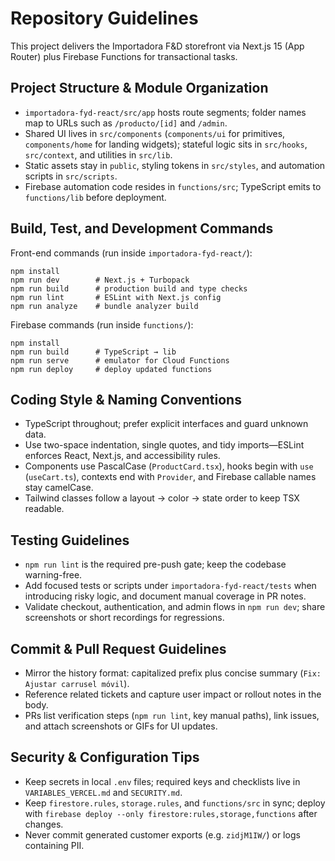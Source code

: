 # Repository Guidelines

This project delivers the Importadora F&D storefront via Next.js 15 (App Router) plus Firebase Functions for transactional tasks.

## Project Structure & Module Organization
- `importadora-fyd-react/src/app` hosts route segments; folder names map to URLs such as `/producto/[id]` and `/admin`.
- Shared UI lives in `src/components` (`components/ui` for primitives, `components/home` for landing widgets); stateful logic sits in `src/hooks`, `src/context`, and utilities in `src/lib`.
- Static assets stay in `public`, styling tokens in `src/styles`, and automation scripts in `src/scripts`.
- Firebase automation code resides in `functions/src`; TypeScript emits to `functions/lib` before deployment.

## Build, Test, and Development Commands
Front-end commands (run inside `importadora-fyd-react/`):
```
npm install
npm run dev        # Next.js + Turbopack
npm run build      # production build and type checks
npm run lint       # ESLint with Next.js config
npm run analyze    # bundle analyzer build
```
Firebase commands (run inside `functions/`):
```
npm install
npm run build      # TypeScript → lib
npm run serve      # emulator for Cloud Functions
npm run deploy     # deploy updated functions
```

## Coding Style & Naming Conventions
- TypeScript throughout; prefer explicit interfaces and guard unknown data.
- Use two-space indentation, single quotes, and tidy imports—ESLint enforces React, Next.js, and accessibility rules.
- Components use PascalCase (`ProductCard.tsx`), hooks begin with `use` (`useCart.ts`), contexts end with `Provider`, and Firebase callable names stay camelCase.
- Tailwind classes follow a layout → color → state order to keep TSX readable.

## Testing Guidelines
- `npm run lint` is the required pre-push gate; keep the codebase warning-free.
- Add focused tests or scripts under `importadora-fyd-react/tests` when introducing risky logic, and document manual coverage in PR notes.
- Validate checkout, authentication, and admin flows in `npm run dev`; share screenshots or short recordings for regressions.

## Commit & Pull Request Guidelines
- Mirror the history format: capitalized prefix plus concise summary (`Fix: Ajustar carrusel móvil`).
- Reference related tickets and capture user impact or rollout notes in the body.
- PRs list verification steps (`npm run lint`, key manual paths), link issues, and attach screenshots or GIFs for UI updates.

## Security & Configuration Tips
- Keep secrets in local `.env` files; required keys and checklists live in `VARIABLES_VERCEL.md` and `SECURITY.md`.
- Keep `firestore.rules`, `storage.rules`, and `functions/src` in sync; deploy with `firebase deploy --only firestore:rules,storage,functions` after changes.
- Never commit generated customer exports (e.g. `zidjM1IW/`) or logs containing PII.
